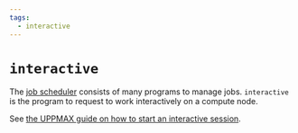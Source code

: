 ```yaml
---
tags:
  - interactive
---
```


# `interactive`

The [job scheduler](../cluster_guides/slurm.md) consists of many
programs to manage jobs.
`interactive` is the program to request to work interactively on
a compute node.

See [the UPPMAX guide on how to start an interactive session](../cluster_guides/start_interactive_node.md).
